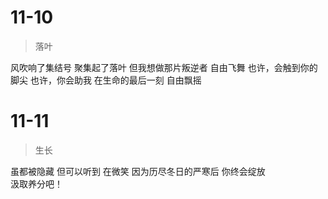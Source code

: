 
# 11-10

> 落叶

风吹响了集结号
聚集起了落叶
但我想做那片叛逆者
自由飞舞
也许，会触到你的脚尖
也许，你会助我
在生命的最后一刻
自由飘摇


# 11-11

> 生长

虽都被隐藏
但可以听到
在微笑
因为历尽冬日的严寒后
你终会绽放  
汲取养分吧！
